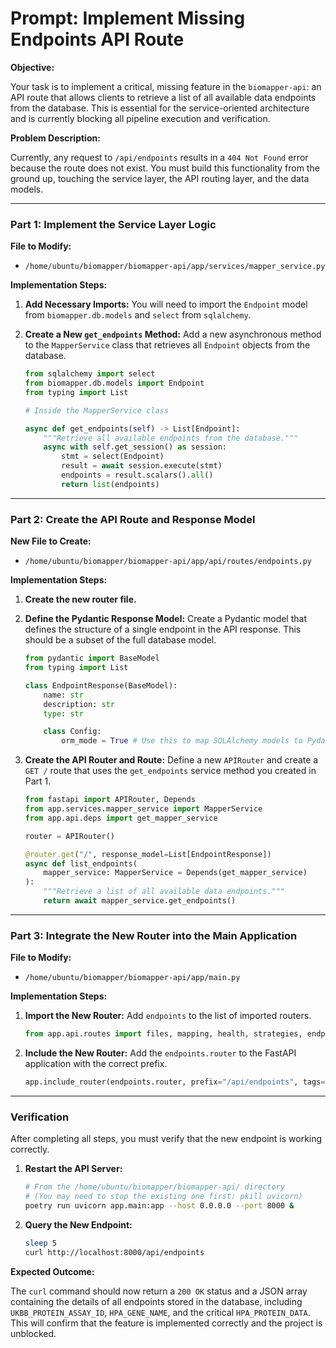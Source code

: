 # Prompt: Implement Missing Endpoints API Route

**Objective:**

Your task is to implement a critical, missing feature in the `biomapper-api`: an API route that allows clients to retrieve a list of all available data endpoints from the database. This is essential for the service-oriented architecture and is currently blocking all pipeline execution and verification.

**Problem Description:**

Currently, any request to `/api/endpoints` results in a `404 Not Found` error because the route does not exist. You must build this functionality from the ground up, touching the service layer, the API routing layer, and the data models.

--- 

### **Part 1: Implement the Service Layer Logic**

**File to Modify:**

*   `/home/ubuntu/biomapper/biomapper-api/app/services/mapper_service.py`

**Implementation Steps:**

1.  **Add Necessary Imports:** You will need to import the `Endpoint` model from `biomapper.db.models` and `select` from `sqlalchemy`.

2.  **Create a New `get_endpoints` Method:** Add a new asynchronous method to the `MapperService` class that retrieves all `Endpoint` objects from the database.

    ```python
    from sqlalchemy import select
    from biomapper.db.models import Endpoint
    from typing import List

    # Inside the MapperService class

    async def get_endpoints(self) -> List[Endpoint]:
        """Retrieve all available endpoints from the database."""
        async with self.get_session() as session:
            stmt = select(Endpoint)
            result = await session.execute(stmt)
            endpoints = result.scalars().all()
            return list(endpoints)
    ```

--- 

### **Part 2: Create the API Route and Response Model**

**New File to Create:**

*   `/home/ubuntu/biomapper/biomapper-api/app/api/routes/endpoints.py`

**Implementation Steps:**

1.  **Create the new router file.**

2.  **Define the Pydantic Response Model:** Create a Pydantic model that defines the structure of a single endpoint in the API response. This should be a subset of the full database model.

    ```python
    from pydantic import BaseModel
    from typing import List

    class EndpointResponse(BaseModel):
        name: str
        description: str
        type: str

        class Config:
            orm_mode = True # Use this to map SQLAlchemy models to Pydantic models
    ```

3.  **Create the API Router and Route:** Define a new `APIRouter` and create a `GET /` route that uses the `get_endpoints` service method you created in Part 1.

    ```python
    from fastapi import APIRouter, Depends
    from app.services.mapper_service import MapperService
    from app.api.deps import get_mapper_service

    router = APIRouter()

    @router.get("/", response_model=List[EndpointResponse])
    async def list_endpoints(
        mapper_service: MapperService = Depends(get_mapper_service)
    ):
        """Retrieve a list of all available data endpoints."""
        return await mapper_service.get_endpoints()
    ```

--- 

### **Part 3: Integrate the New Router into the Main Application**

**File to Modify:**

*   `/home/ubuntu/biomapper/biomapper-api/app/main.py`

**Implementation Steps:**

1.  **Import the New Router:** Add `endpoints` to the list of imported routers.

    ```python
    from app.api.routes import files, mapping, health, strategies, endpoints
    ```

2.  **Include the New Router:** Add the `endpoints.router` to the FastAPI application with the correct prefix.

    ```python
    app.include_router(endpoints.router, prefix="/api/endpoints", tags=["endpoints"])
    ```

--- 

### **Verification**

After completing all steps, you must verify that the new endpoint is working correctly.

1.  **Restart the API Server:**
    ```bash
    # From the /home/ubuntu/biomapper/biomapper-api/ directory
    # (You may need to stop the existing one first: pkill uvicorn)
    poetry run uvicorn app.main:app --host 0.0.0.0 --port 8000 &
    ```

2.  **Query the New Endpoint:**
    ```bash
    sleep 5
    curl http://localhost:8000/api/endpoints
    ```

**Expected Outcome:**

The `curl` command should now return a `200 OK` status and a JSON array containing the details of all endpoints stored in the database, including `UKBB_PROTEIN_ASSAY_ID`, `HPA_GENE_NAME`, and the critical `HPA_PROTEIN_DATA`. This will confirm that the feature is implemented correctly and the project is unblocked.
